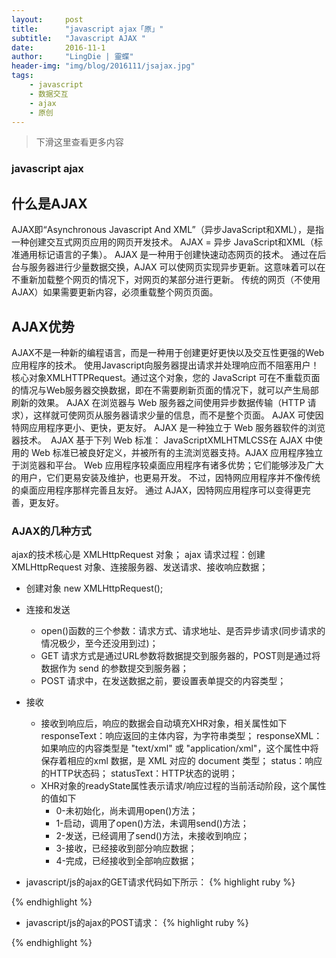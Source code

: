 ```yaml
---
layout:     post
title:      "javascript ajax「原」"
subtitle:   "Javascript AJAX "
date:       2016-11-1
author:     "LingDie | 靈蝶"
header-img: "img/blog/2016111/jsajax.jpg"
tags:
    - javascript
    - 数据交互
    - ajax
    - 原创
---
```


> 下滑这里查看更多内容

### javascript ajax

## 什么是AJAX

AJAX即“Asynchronous Javascript And XML”（异步JavaScript和XML），是指一种创建交互式网页应用的网页开发技术。
AJAX = 异步 JavaScript和XML（标准通用标记语言的子集）。
AJAX 是一种用于创建快速动态网页的技术。
通过在后台与服务器进行少量数据交换，AJAX 可以使网页实现异步更新。这意味着可以在不重新加载整个网页的情况下，对网页的某部分进行更新。
传统的网页（不使用 AJAX）如果需要更新内容，必须重载整个网页页面。

## AJAX优势

AJAX不是一种新的编程语言，而是一种用于创建更好更快以及交互性更强的Web应用程序的技术。
使用Javascript向服务器提出请求并处理响应而不阻塞用户！核心对象XMLHTTPRequest。通过这个对象，您的 JavaScript 可在不重载页面的情况与Web服务器交换数据，即在不需要刷新页面的情况下，就可以产生局部刷新的效果。
AJAX 在浏览器与 Web 服务器之间使用异步数据传输（HTTP 请求），这样就可使网页从服务器请求少量的信息，而不是整个页面。
AJAX 可使因特网应用程序更小、更快，更友好。
AJAX 是一种独立于 Web 服务器软件的浏览器技术。　AJAX 基于下列 Web 标准：
JavaScriptXMLHTMLCSS在 AJAX 中使用的 Web 标准已被良好定义，并被所有的主流浏览器支持。AJAX 应用程序独立于浏览器和平台。
Web 应用程序较桌面应用程序有诸多优势；它们能够涉及广大的用户，它们更易安装及维护，也更易开发。
不过，因特网应用程序并不像传统的桌面应用程序那样完善且友好。
通过 AJAX，因特网应用程序可以变得更完善，更友好。

### AJAX的几种方式

ajax的技术核心是 XMLHttpRequest 对象；
ajax 请求过程：创建 XMLHttpRequest 对象、连接服务器、发送请求、接收响应数据；

- 创建对象
  new XMLHttpRequest();
- 连接和发送
  - open()函数的三个参数：请求方式、请求地址、是否异步请求(同步请求的情况极少，至今还没用到过)；
  - GET 请求方式是通过URL参数将数据提交到服务器的，POST则是通过将数据作为 send 的参数提交到服务器；
  - POST 请求中，在发送数据之前，要设置表单提交的内容类型；

- 接收
  - 接收到响应后，响应的数据会自动填充XHR对象，相关属性如下
responseText：响应返回的主体内容，为字符串类型；
responseXML：如果响应的内容类型是 "text/xml" 或 "application/xml"，这个属性中将保存着相应的xml 数据，是 XML 对应的 document 类型；
status：响应的HTTP状态码；
statusText：HTTP状态的说明；
  - XHR对象的readyState属性表示请求/响应过程的当前活动阶段，这个属性的值如下
    - 0-未初始化，尚未调用open()方法；
    - 1-启动，调用了open()方法，未调用send()方法；
    - 2-发送，已经调用了send()方法，未接收到响应；
    - 3-接收，已经接收到部分响应数据；
    - 4-完成，已经接收到全部响应数据；

- javascript/js的ajax的GET请求代码如下所示：
{% highlight ruby %}
 <script type="text/javascript"> 
 #创建 XMLHttpRequest 对象 
var xmlHttp; 
function GetXmlHttpObject(){ 
　　if (window.XMLHttpRequest){ 
　　　　#code for IE7+, Firefox, Chrome, Opera, Safari 
　　　　xmlhttp=new XMLHttpRequest(); 
　　}else{// code for IE6, IE5 
　　　　xmlhttp=new ActiveXObject("Microsoft.XMLHTTP"); 
　　} 
　　return xmlhttp; 
} 
 #-----------ajax方法-----------
function getLabelsGet(){ 
　　xmlHttp=GetXmlHttpObject(); 
　　if (xmlHttp==null){ 
　　　　alert('您的浏览器不支持AJAX！'); 
　　　　return; 
　　} 
　　var id = document.getElementById('id').value; 
　　var url="http://www.Leefrom.com?id="+id+"&t/"+Math.random(); 
　　xmlHttp.open("GET",url,true); 
　　xmlHttp.onreadystatechange=favorOK;//发送事件后，收到信息了调用函数 
　　xmlHttp.send(); 
}
function getOkGet(){ 
　　if(xmlHttp.readyState==1||xmlHttp.readyState==2||xmlHttp.readyState==3){ 
　　　　// 本地提示：加载中 
　　} 
　　if (xmlHttp.readyState==4 && xmlHttp.status==200){ 
　　　　var d= xmlHttp.responseText; 
　　　　// 处理返回结果 
　　} 
} 
</script>
{% endhighlight %}
- javascript/js的ajax的POST请求：
{% highlight ruby %}
<script type="text/javascript"> 
#创建 XMLHttpRequest 对象 
var xmlHttp; 
function GetXmlHttpObject(){ 
if (window.XMLHttpRequest){ 
# code for IE7+, Firefox, Chrome, Opera, Safari 
xmlhttp=new XMLHttpRequest(); 
}else{// code for IE6, IE5 
xmlhttp=new ActiveXObject("Microsoft.XMLHTTP"); 
} 
return xmlhttp; 
} 
# -----------ajax方法-----------
function getLabelsPost(){ 
xmlHttp=GetXmlHttpObject(); 
if (xmlHttp==null){ 
alert('您的浏览器不支持AJAX！'); 
return; 
} 
var url="http://www.lifefrom.com/t/"+Math.random(); 
xmlhttp.open("POST",url,true); 
xmlhttp.setRequestHeader("Content-type","application/x-www-form-urlencoded"); 
xmlhttp.send(); 
xmlHttp.onreadystatechange=getLabelsOK;//发送事件后，收到信息了调用函数 
} 
function getOkPost(){ 
if(xmlHttp.readyState==1||xmlHttp.readyState==2||xmlHttp.readyState==3){ 
# 本地提示：加载中/处理中 
} 
if (xmlHttp.readyState==4 && xmlHttp.status==200){ 
var d=xmlHttp.responseText; // 返回值 
# 处理返回值 
} 
} 
</script>
{% endhighlight %}
